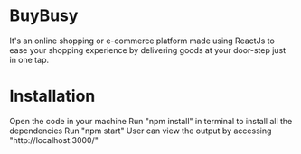 # BuyBusy
It's an online shopping or e-commerce platform made using ReactJs  to ease your shopping experience by delivering goods at your door-step just in one tap. 
# Installation
Open the code in your machine
Run "npm install" in terminal to install all the dependencies
Run "npm start" 
User can view the output by accessing "http://localhost:3000/"
